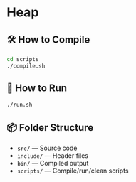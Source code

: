 # Heap

## 🛠 How to Compile

```bash
cd scripts
./compile.sh
```

## 🚀 How to Run

```bash
./run.sh
```

## 📦 Folder Structure

- `src/` — Source code
- `include/` — Header files
- `bin/` — Compiled output
- `scripts/` — Compile/run/clean scripts
